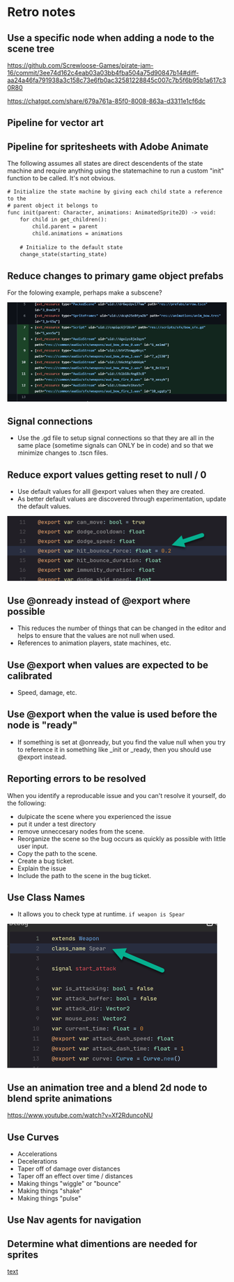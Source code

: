 # Retro notes

## Use a specific node when adding a node to the scene tree

https://github.com/Screwloose-Games/pirate-jam-16/commit/3ee74d162c4eab03a03bb4fba504a75d90847b14#diff-aa24a46fa791938a3c158c73e6fb0ac32581228845c007c7b5f6b95b1a617c30R80

https://chatgpt.com/share/679a761a-85f0-8008-863a-d3311e1cf6dc

## Pipeline for vector art

## Pipeline for spritesheets with Adobe Animate


The following assumes all states are direct descendents of the state machine and require anything using the statemachine to run a custom "init" function to be called. It's not obvious.

```gdscript
# Initialize the state machine by giving each child state a reference to the
# parent object it belongs to
func init(parent: Character, animations: AnimatedSprite2D) -> void:
	for child in get_children():
		child.parent = parent
		child.animations = animations

	# Initialize to the default state
	change_state(starting_state)
```


## Reduce changes to primary game object prefabs

For the folowing example, perhaps make a subscene?

![alt text](image.png)

## Signal connections

- Use the .gd file to setup signal connections so that they are all in the same place (sometime signals can ONLY be in code) and so that we minimize changes to .tscn files.


## Reduce export values getting reset to null / 0

- Use default values for alll @export values when they are created.
- As better default values are discovered through experimentation, update the default values.

![alt text](image-2.png)


## Use @onready instead of @export where possible

- This reduces the number of things that can be changed in the editor and helps to ensure that the values are not null when used.
- References to animation players, state machines, etc.

## Use @export when values are expected to be calibrated

- Speed, damage, etc.

## Use @export when the value is used before the node is "ready"

- If something is set at @onready, but you find the value null when you try to reference it in something like _init or _ready, then you should use @export instead.

## Reporting errors to be resolved

When you identify a reproducable issue and you can't resolve it yourself, do the following:

- dulpicate the scene where you experienced the issue
- put it under a test directory
- remove unneccesary nodes from the scene.
- Reorganize the scene so the bug occurs as quickly as possible with little user input.
- Copy the path to the scene.
- Create a bug ticket.
- Explain the issue
- Include the path to the scene in the bug ticket.

## Use Class Names

- It allows you to check type at runtime. `if weapon is Spear`

![alt text](image-1.png)

## Use an animation tree and a blend 2d node to blend sprite animations

<https://www.youtube.com/watch?v=Xf2RduncoNU>

## Use Curves

- Accelerations
- Decelerations
- Taper off of damage over distances
- Taper off an effect over time / distances
- Making things "wiggle" or "bounce"
- Making things "shake"
- Making things "pulse"

## Use Nav agents for navigation

## Determine what dimentions are needed for sprites

[text](vector-game-art-sheet.md)


